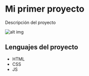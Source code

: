 # Mi primer proyecto

Descripción del proyecto

![alt img](https://programacion.net/files/article/20160727120738_javascript.png)

## Lenguajes del proyecto
- HTML
- CSS
- JS
